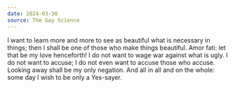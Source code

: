 ```yaml
---
date: 2024-03-30
source: The Gay Science
---
```


I want to learn more and more to see as beautiful what is necessary in things; then I shall be one of those who make things beautiful. Amor fati: let that be my love henceforth! I do not want to wage war against what is ugly. I do not want to accuse; I do not even want to accuse those who accuse. Looking away shall be my only negation. And all in all and on the whole: some day I wish to be only a Yes-sayer.
